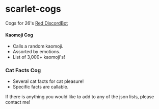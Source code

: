 # scarlet-cogs
Cogs for 26's [Red DiscordBot](https://github.com/Twentysix26/Red-DiscordBot)

#### Kaomoji Cog
* Calls a random kaomoji.
* Assorted by emotions.
* List of 3,000+ kaomoji's!

### Cat Facts Cog
* Several cat facts for cat pleasure!
* Specific facts are callable. 

If there is anything you would like to add to any of the json lists, please contact me!
